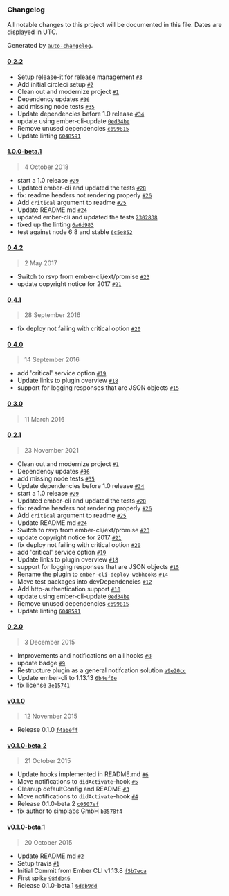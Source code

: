 ### Changelog

All notable changes to this project will be documented in this file. Dates are displayed in UTC.

Generated by [`auto-changelog`](https://github.com/CookPete/auto-changelog).

#### [0.2.2](https://github.com/Latermedia/ember-cli-deploy-hooks/compare/1.0.0-beta.1...0.2.2)

- Setup release-it for release management [`#3`](https://github.com/Latermedia/ember-cli-deploy-hooks/pull/3)
- Add initial circleci setup [`#2`](https://github.com/Latermedia/ember-cli-deploy-hooks/pull/2)
- Clean out and modernize project [`#1`](https://github.com/Latermedia/ember-cli-deploy-hooks/pull/1)
- Dependency updates [`#36`](https://github.com/Latermedia/ember-cli-deploy-hooks/pull/36)
- add missing node tests [`#35`](https://github.com/Latermedia/ember-cli-deploy-hooks/pull/35)
- Update dependencies before 1.0 release [`#34`](https://github.com/Latermedia/ember-cli-deploy-hooks/pull/34)
- update using ember-cli-update [`0ed34be`](https://github.com/Latermedia/ember-cli-deploy-hooks/commit/0ed34be9125feb136e8b4af14912658ae57d16ca)
- Remove unused dependencies [`cb99815`](https://github.com/Latermedia/ember-cli-deploy-hooks/commit/cb99815b5b4ba564dff157aad4ccb9763f3aff08)
- Update linting [`6048591`](https://github.com/Latermedia/ember-cli-deploy-hooks/commit/6048591f4be82215bfe0e77455c21a3a5e0cafcf)

#### [1.0.0-beta.1](https://github.com/Latermedia/ember-cli-deploy-hooks/compare/0.4.2...1.0.0-beta.1)

> 4 October 2018

- start a 1.0 release [`#29`](https://github.com/Latermedia/ember-cli-deploy-hooks/pull/29)
- Updated ember-cli and updated the tests [`#28`](https://github.com/Latermedia/ember-cli-deploy-hooks/pull/28)
- fix: readme headers not rendering properly [`#26`](https://github.com/Latermedia/ember-cli-deploy-hooks/pull/26)
- Add `critical` argument to readme [`#25`](https://github.com/Latermedia/ember-cli-deploy-hooks/pull/25)
- Update README.md [`#24`](https://github.com/Latermedia/ember-cli-deploy-hooks/pull/24)
- updated ember-cli and updated the tests [`2302838`](https://github.com/Latermedia/ember-cli-deploy-hooks/commit/2302838d0d41132b411178c4bb815eaecef58dd1)
- fixed up the linting [`6a6d983`](https://github.com/Latermedia/ember-cli-deploy-hooks/commit/6a6d9830fdd93e660fe406d3e0b66b32d63e69eb)
- test against node 6 8 and stable [`6c5e852`](https://github.com/Latermedia/ember-cli-deploy-hooks/commit/6c5e852616fca921c7bc62e0d348b68f101a7a53)

#### [0.4.2](https://github.com/Latermedia/ember-cli-deploy-hooks/compare/0.4.1...0.4.2)

> 2 May 2017

- Switch to rsvp from ember-cli/ext/promise [`#23`](https://github.com/Latermedia/ember-cli-deploy-hooks/pull/23)
- update copyright notice for 2017 [`#21`](https://github.com/Latermedia/ember-cli-deploy-hooks/pull/21)

#### [0.4.1](https://github.com/Latermedia/ember-cli-deploy-hooks/compare/0.4.0...0.4.1)

> 28 September 2016

- fix deploy not failing with critical option [`#20`](https://github.com/Latermedia/ember-cli-deploy-hooks/pull/20)

#### [0.4.0](https://github.com/Latermedia/ember-cli-deploy-hooks/compare/0.3.0...0.4.0)

> 14 September 2016

- add 'critical' service  option [`#19`](https://github.com/Latermedia/ember-cli-deploy-hooks/pull/19)
- Update links to plugin overview [`#18`](https://github.com/Latermedia/ember-cli-deploy-hooks/pull/18)
- support for logging responses that are JSON objects [`#15`](https://github.com/Latermedia/ember-cli-deploy-hooks/pull/15)

#### [0.3.0](https://github.com/Latermedia/ember-cli-deploy-hooks/compare/0.2.1...0.3.0)

> 11 March 2016

#### [0.2.1](https://github.com/Latermedia/ember-cli-deploy-hooks/compare/0.2.0...0.2.1)

> 23 November 2021

- Clean out and modernize project [`#1`](https://github.com/Latermedia/ember-cli-deploy-hooks/pull/1)
- Dependency updates [`#36`](https://github.com/Latermedia/ember-cli-deploy-hooks/pull/36)
- add missing node tests [`#35`](https://github.com/Latermedia/ember-cli-deploy-hooks/pull/35)
- Update dependencies before 1.0 release [`#34`](https://github.com/Latermedia/ember-cli-deploy-hooks/pull/34)
- start a 1.0 release [`#29`](https://github.com/Latermedia/ember-cli-deploy-hooks/pull/29)
- Updated ember-cli and updated the tests [`#28`](https://github.com/Latermedia/ember-cli-deploy-hooks/pull/28)
- fix: readme headers not rendering properly [`#26`](https://github.com/Latermedia/ember-cli-deploy-hooks/pull/26)
- Add `critical` argument to readme [`#25`](https://github.com/Latermedia/ember-cli-deploy-hooks/pull/25)
- Update README.md [`#24`](https://github.com/Latermedia/ember-cli-deploy-hooks/pull/24)
- Switch to rsvp from ember-cli/ext/promise [`#23`](https://github.com/Latermedia/ember-cli-deploy-hooks/pull/23)
- update copyright notice for 2017 [`#21`](https://github.com/Latermedia/ember-cli-deploy-hooks/pull/21)
- fix deploy not failing with critical option [`#20`](https://github.com/Latermedia/ember-cli-deploy-hooks/pull/20)
- add 'critical' service  option [`#19`](https://github.com/Latermedia/ember-cli-deploy-hooks/pull/19)
- Update links to plugin overview [`#18`](https://github.com/Latermedia/ember-cli-deploy-hooks/pull/18)
- support for logging responses that are JSON objects [`#15`](https://github.com/Latermedia/ember-cli-deploy-hooks/pull/15)
- Rename the plugin to `ember-cli-deploy-webhooks` [`#14`](https://github.com/Latermedia/ember-cli-deploy-hooks/pull/14)
- Move test packages into devDependencies [`#12`](https://github.com/Latermedia/ember-cli-deploy-hooks/pull/12)
- Add http-authentication support [`#10`](https://github.com/Latermedia/ember-cli-deploy-hooks/pull/10)
- update using ember-cli-update [`0ed34be`](https://github.com/Latermedia/ember-cli-deploy-hooks/commit/0ed34be9125feb136e8b4af14912658ae57d16ca)
- Remove unused dependencies [`cb99815`](https://github.com/Latermedia/ember-cli-deploy-hooks/commit/cb99815b5b4ba564dff157aad4ccb9763f3aff08)
- Update linting [`6048591`](https://github.com/Latermedia/ember-cli-deploy-hooks/commit/6048591f4be82215bfe0e77455c21a3a5e0cafcf)

#### [0.2.0](https://github.com/Latermedia/ember-cli-deploy-hooks/compare/v0.1.0...0.2.0)

> 3 December 2015

- Improvements and notifications on all hooks [`#8`](https://github.com/Latermedia/ember-cli-deploy-hooks/pull/8)
- update badge [`#9`](https://github.com/Latermedia/ember-cli-deploy-hooks/pull/9)
- Restructure plugin as a general notifcation solution [`a9e20cc`](https://github.com/Latermedia/ember-cli-deploy-hooks/commit/a9e20cc921d5d9742f02818c9632093db19454ce)
- Update ember-cli to 1.13.13 [`6b4ef6e`](https://github.com/Latermedia/ember-cli-deploy-hooks/commit/6b4ef6e05fa5916127c4597745657487a76b2990)
- fix license [`3e15741`](https://github.com/Latermedia/ember-cli-deploy-hooks/commit/3e15741505218c3778be6f2000f0a8f11ba4cba4)

#### [v0.1.0](https://github.com/Latermedia/ember-cli-deploy-hooks/compare/v0.1.0-beta.2...v0.1.0)

> 12 November 2015

- Release 0.1.0 [`f4a6eff`](https://github.com/Latermedia/ember-cli-deploy-hooks/commit/f4a6effca976da5de97e6f4e2bf8c3bff0289d60)

#### [v0.1.0-beta.2](https://github.com/Latermedia/ember-cli-deploy-hooks/compare/v0.1.0-beta.1...v0.1.0-beta.2)

> 21 October 2015

- Update hooks implemented in README.md [`#6`](https://github.com/Latermedia/ember-cli-deploy-hooks/pull/6)
- Move notifications to `didActivate`-hook [`#5`](https://github.com/Latermedia/ember-cli-deploy-hooks/pull/5)
- Cleanup defaultConfig and README [`#3`](https://github.com/Latermedia/ember-cli-deploy-hooks/pull/3)
- Move notifications to `didActivate`-hook [`#4`](https://github.com/Latermedia/ember-cli-deploy-hooks/issues/4)
- Release 0.1.0-beta.2 [`c0507ef`](https://github.com/Latermedia/ember-cli-deploy-hooks/commit/c0507efe4f43a603cf2dac081618abe2d60f1f13)
- fix author to simplabs GmbH [`b3578f4`](https://github.com/Latermedia/ember-cli-deploy-hooks/commit/b3578f4832f916d04e33c00c4d8402cbe3abe0f3)

#### v0.1.0-beta.1

> 20 October 2015

- Update README.md [`#2`](https://github.com/Latermedia/ember-cli-deploy-hooks/pull/2)
- Setup travis [`#1`](https://github.com/Latermedia/ember-cli-deploy-hooks/pull/1)
- Initial Commit from Ember CLI v1.13.8 [`f5b7eca`](https://github.com/Latermedia/ember-cli-deploy-hooks/commit/f5b7eca46110daaedcdbf7ce859a0c0e35b76a80)
- First spike [`98fdb46`](https://github.com/Latermedia/ember-cli-deploy-hooks/commit/98fdb4630044c413e45f1ebb61960db2fa988fdb)
- Release 0.1.0-beta.1 [`6deb9dd`](https://github.com/Latermedia/ember-cli-deploy-hooks/commit/6deb9dd72fe948477030b78dc2f7c772cf1a8590)

